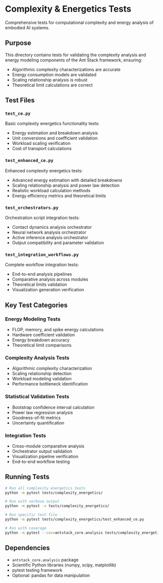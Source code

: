 # Complexity & Energetics Tests

Comprehensive tests for computational complexity and energy analysis of embodied AI systems.

## Purpose

This directory contains tests for validating the complexity analysis and energy modeling components of the Ant Stack framework, ensuring:

- Algorithmic complexity characterizations are accurate
- Energy consumption models are validated
- Scaling relationship analysis is robust
- Theoretical limit calculations are correct

## Test Files

### `test_ce.py`
Basic complexity energetics functionality tests:
- Energy estimation and breakdown analysis
- Unit conversions and coefficient validation
- Workload scaling verification
- Cost of transport calculations

### `test_enhanced_ce.py`
Enhanced complexity energetics tests:
- Advanced energy estimation with detailed breakdowns
- Scaling relationship analysis and power law detection
- Realistic workload calculation methods
- Energy efficiency metrics and theoretical limits

### `test_orchestrators.py`
Orchestration script integration tests:
- Contact dynamics analysis orchestrator
- Neural network analysis orchestrator
- Active inference analysis orchestrator
- Output compatibility and parameter validation

### `test_integration_workflows.py`
Complete workflow integration tests:
- End-to-end analysis pipelines
- Comparative analysis across modules
- Theoretical limits validation
- Visualization generation verification

## Key Test Categories

### Energy Modeling Tests
- FLOP, memory, and spike energy calculations
- Hardware coefficient validation
- Energy breakdown accuracy
- Theoretical limit comparisons

### Complexity Analysis Tests
- Algorithmic complexity characterization
- Scaling relationship detection
- Workload modeling validation
- Performance bottleneck identification

### Statistical Validation Tests
- Bootstrap confidence interval calculation
- Power law regression analysis
- Goodness-of-fit metrics
- Uncertainty quantification

### Integration Tests
- Cross-module comparative analysis
- Orchestrator output validation
- Visualization pipeline verification
- End-to-end workflow testing

## Running Tests

```bash
# Run all complexity energetics tests
python -m pytest tests/complexity_energetics/

# Run with verbose output
python -m pytest -v tests/complexity_energetics/

# Run specific test file
python -m pytest tests/complexity_energetics/test_enhanced_ce.py

# Run with coverage
python -m pytest --cov=antstack_core.analysis tests/complexity_energetics/
```

## Dependencies

- `antstack_core.analysis` package
- Scientific Python libraries (numpy, scipy, matplotlib)
- pytest testing framework
- Optional: pandas for data manipulation
